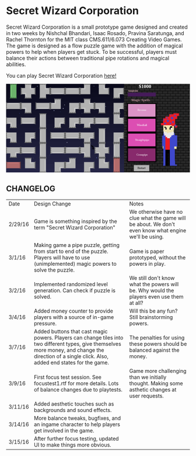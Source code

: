 Secret Wizard Corporation
=================

Secret Wizard Corporation is a small prototype game designed and created in two weeks by Nishchal Bhandari, Isaac Rosado, Pravina Saratunga, and Rachel Thornton for the MIT class CMS.611/6.073 Creating Video Games. The game is designed as a flow puzzle game with the addition of magical powers to help when players get stuck. To be successful, players must balance their actions between traditional pipe rotations and magical abilities. 

You can play Secret Wizard Corporation [here!](https://nishchalb.github.io/secret-wizard-corporation/game.html)

![In game image](wizard.png)

CHANGELOG
--------

<table style="width:100%">
  <tr>
    <td>Date</td>
    <td>Design Change</td> 
    <td>Notes</td>
  </tr>
  <tr>
    <td>2/29/16</td>
    <td>Game is something inspired by the term "Secret Wizard Corporation"</td> 
    <td>We otherwise have no clue what the game will be about. We don't even know what engine we'll be using.</td>
  </tr>
  <tr>
    <td>3/1/16</td>
    <td>Making game a pipe puzzle, getting from start to end of the puzzle. Players will have to use (unimplemented) magic powers to solve the puzzle.</td> 
    <td>Game is paper prototyped, without the powers in play.</td>
  </tr>
  <tr>
    <td>3/2/16</td>
    <td>Implemented randomized level generation. Can check if puzzle is solved.</td> 
    <td>We still don't know what the powers will be. Why would the players even use them at all?</td>
  </tr> 
  <tr>
    <td>3/4/16</td>
    <td>Added money counter to provide players with a source of in-game pressure.</td> 
    <td>Will this be any fun? Still brainstorming powers.</td>
  </tr>
  <tr>
    <td>3/7/16</td>
    <td>Added buttons that cast magic powers. Players can change tiles into two different types, give themselves more money, and change the direction of a single click. Also, added end states for the game.</td> 
    <td>The penalties for using these powers should be balanced against the money.</td>
  </tr>
  <tr>
    <td>3/9/16</td>
    <td>First focus test session. See focustest1.rtf for more details. Lots of balance changes due to playtests.</td> 
    <td>Game more challenging than we initially thought. Making some asthetic changes at user requests.</td>
  </tr>
  <tr>
    <td>3/11/16</td>
    <td>Added aesthetic touches such as backgrounds and sound effects.</td> 
    <td></td>
  </tr>
  <tr>
    <td>3/14/16</td>
    <td>More balance tweaks, bugfixes, and an ingame character to help players get involved in the game.</td> 
    <td></td>
  </tr>
  <tr>
    <td>3/15/16</td>
    <td>After further focus testing, updated UI to make things more obvious.</td> 
    <td></td>
  </tr>
</table> 
